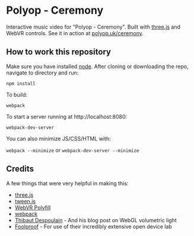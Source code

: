 # Polyop - Ceremony
Interactive music video for "Polyop - Ceremony". Built with [three.js](https://github.com/mrdoob/three.js/) and WebVR controls. 
See it in action at [polyop.uk/ceremony](http://polyop.uk/ceremony).

## How to work this repository

Make sure you have installed [node](https://nodejs.org/en/download/). After cloning or downloading the repo, navigate to directory and run:

`npm install`

To build:

`webpack`

To start a server running at http://localhost:8080:

`webpack-dev-server`

You can also minimize JS/CSS/HTML with:

`webpack --minimize` or `webpack-dev-server --minimize`

## Credits

A few things that were very helpful in making this:

* [three.js](https://github.com/mrdoob/three.js/)
* [tween.js](https://github.com/tweenjs/tween.js/)
* [WebVR Polyfill](https://github.com/googlevr/webvr-polyfill)
* [webpack](https://github.com/webpack/webpack)
* [Thibaut Despoulain](http://bkcore.com/blog/3d/webgl-three-js-volumetric-light-godrays.html) - And his blog post on WebGL volumetric light
* [Foolproof](http://www.foolproof.co.uk/) - For use of their incredibly extensive open device lab
